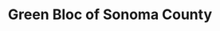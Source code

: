 ---
client: GBSC
title: Green Bloc of Sonoma County
logo: 
website: 
location: Sonama County, Ca.
category: client
layout: client
---